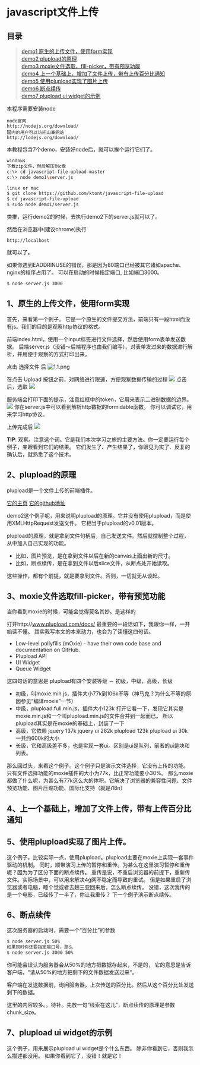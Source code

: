 # javascript文件上传

## 目录

> [demo1 原生的上传文件，使用form实现](#demo1)   
> [demo2 plupload的原理](#demo2)  
> [demo3 moxie文件选取，fill-picker，带有预览功能](#demo3)   
> [demo4 上一个基础上，增加了文件上传，带有上传百分比通知](#demo4)   
> [demo5 使用plupload实现了图片上传](#demo5)   
> [demo6 断点续传](#demo6)   
> [demo7 plupload ui widget的示例](#demo7)   

本程序需要安装node
~~~
node官网
http://nodejs.org/download/
国内的用户可以访问山寨网站
http://lodejs.org/download/
~~~

本教程包含7个demo，安装好node后，就可以挨个运行它们了。
~~~bash
windows
下载zip文件，然后解压到c盘
c:\> cd javascript-file-upload-master
c:\> node demo1\server.js

linux or mac
$ git clone https://github.com/ktont/javascript-file-upload
$ cd javascript-file-upload
$ sudo node demo1/server.js
~~~

类推，运行demo2的时候，去执行demo2下的server.js就可以了。

然后在浏览器中(建议chrome)执行
~~~
http://localhost
~~~
就可以了。

如果你遇到EADDRINUSE的错误，那是因为80端口已经被其它诸如apache、nginx的程序占用了。
可以在启动的时候指定端口, 比如端口3000。

~~~bash
$ node server.js 3000
~~~

## <a name="demo1"></a>1、原生的上传文件，使用form实现

首先，来看第一个例子。
它是一个原生的文件提交方法，前端只有一段html而没有js。我们的目的是观察http协议的格式。

前端index.html，使用一个input标签进行文件选择，然后使用form表单发送数据。
后端server.js（没错～后端程序也由我们编写），对表单发过来的数据进行解析，并用便于观察的方式打印出来。

点击 选择文件 后
![1.1.png](img/1.1.png)

在点击 Upload 按钮之前，对网络进行限速，方便观察数据传输的过程
![](img/1.2.png)
点击后，选取
![](img/1.22.png)

服务端会打印下面的提示，注意红框中的token，它用来表示二进制数据的边界。
![](img/1.3.png)
你在server.js中可以看到解析http数据的formidable函数。
你可以调试它，用来学习http协议。

上传完成后
![](img/1.4.png)

__TIP__: 观察。注意这个词。它是我们本次学习之旅的主要方法。你一定要运行每个例子，亲眼看到它们的结果。
它们发生了、产生结果了，你眼见为实了、反复的确认后，就熟悉了这个技术。

## <a name="demo2"></a>2、plupload的原理
plupload是一个文件上传的前端插件。

[它的主页](http://www.plupload.com) [它的github地址](https://github.com/moxiecode/plupload)

demo2这个例子呢，用来说明plupload的原理。它并没有使用plupload，而是使用XMLHttpRequest发送文件。
它相当于plupload的v0.01版本。

plupload的原理，就是拿到文件句柄后，自己发送文件。然后就控制整个过程，从中加入自己实现的功能。

* 比如，图片预览，是在拿到文件以后在新的canvas上画出新的尺寸。
* 比如，断点续传，是在拿到文件以后slice文件，从断点处开始读取。

这些操作，都有个前提，就是要拿到文件。否则，一切就无从谈起。

## <a name="demo3"></a>3、moxie文件选取fill-picker，带有预览功能
当你看到moxie的时候，可能会觉得莫名其妙。是这样的

打开http://www.plupload.com/docs/
最重要的一段话如下，我跟你一样，一开始读不懂。
其实我写本文的本来动力，也会为了读懂这四句话。

* Low-level pollyfills (mOxie) - have their own code base and documentation on GitHub.
* Plupload API
* UI Widget
* Queue Widget

这四句话的意思是
plupload有四个安装等级 － 初级，中级，高级，长级

* 初级，叫moxie.min.js，插件大小77k到106k不等（神马鬼？为什么不等的原因参见“编译moxie”一节）
* 中级，plupload.full.min.js，插件大小123k
      打开它看一下，发现它其实是moxie.min.js和一个叫plupload.min.js的文件合并到一起而已。
      所以plupload其实是在moxie的基础上，封装了一下
* 高级，它依赖
      jquery       137k
      jquery ui    282k
      plupload     123k
      plupload ui  30k
      一共约600k的大小
* 长级，它和高级差不多，也是实现一套ui。区别是ui是队列，前者的ui是块和列表。

那么回过头，来看这个例子。这个例子只是演示文件选择，它没有上传的功能。
只有文件选择功能的moxie插件的大小为77k，比正常功能要小30%。
那么moxie都做了什么呢，为甚么有77k这么大的体积。它解决了浏览器的兼容性问题、文件预览功能、图片压缩功能、国际化支持（就是i18n）

## <a name="demo4"></a>4、上一个基础上，增加了文件上传，带有上传百分比通知

## <a name="demo5"></a>5、使用plupload实现了图片上传。

这个例子，比较实际一点，使用plupload。plupload主要在moxie上实现一套事件驱动的机制。
同时，顺带演习上传的暂停和重传。为甚么在这里演习暂停和重传呢？因为为了区分下面的断点续传。
重传是说，不重启浏览器的前提下，重新传文件。实际场景中，可以用来解决4g网不稳定而导致的重试。
但是如果重启了浏览器或者电脑，睡个觉或者去趟三亚回来后，怎么断点续传。
没错，这次我传的是一个电影，已经传了一半了，你让我重传？
下一个例子演示断点续传。

## <a name="demo6"></a>6、断点续传

这次服务器的启动时，需要一个“百分比”的参数
~~~bash
$ node server.js 50%
如果同时你还要指定端口号，那么
$ node server.js 3000 50%
~~~

你可能会误认为服务器会从50%的地方把数据存起来，不是的，
它的意思是告诉客户端，“请从50%的地方把剩下的文件数据发送过来“。

客户端在发送数据前，询问服务器，上次传送的百分比。然后从这个百分比处发送剩下的数据。


这里的内容较多。。待补。先放一句“线索在这儿”，断点续传的原理是参数chunk_size。

## <a name="demo7"></a>7、plupload ui widget的示例

这个例子，用来展示plupload ui widget是个什么东西。
除非你看到它，否则我怎么描述都没用。
如果你看到它了，没错！就是它！
